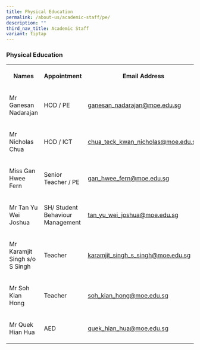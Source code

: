 ```yaml
---
title: Physical Education
permalink: /about-us/academic-staff/pe/
description: ""
third_nav_title: Academic Staff
variant: tiptap
---
```

<h3><strong>Physical Education</strong></h3>
<table style="minWidth: 75px">
<colgroup>
<col>
<col>
<col>
</colgroup>
<tbody>
<tr>
<th rowspan="1" colspan="1">
<p>Names</p>
</th>
<th rowspan="1" colspan="1">
<p>Appointment</p>
</th>
<th rowspan="1" colspan="1">
<p>Email Address</p>
</th>
</tr>
<tr>
<td rowspan="1" colspan="1">
<p>Mr Ganesan Nadarajan</p>
</td>
<td rowspan="1" colspan="1">
<p>HOD / PE</p>
</td>
<td rowspan="1" colspan="1">
<p><a href="mailto:ganesan_nadarajan@moe.edu.sg" rel="noopener noreferrer nofollow" target="_blank">ganesan_nadarajan@moe.edu.sg</a>
</p>
</td>
</tr>
<tr>
<td rowspan="1" colspan="1">
<p>Mr Nicholas Chua</p>
</td>
<td rowspan="1" colspan="1">
<p>HOD / ICT</p>
</td>
<td rowspan="1" colspan="1">
<p><a href="mailto:chua_teck_kwan_nicholas@moe.edu.sg" rel="noopener noreferrer nofollow" target="_blank"><u>chua_teck_kwan_nicholas@moe.edu.sg</u></a>
</p>
</td>
</tr>
<tr>
<td rowspan="1" colspan="1">
<p>Miss Gan Hwee Fern</p>
</td>
<td rowspan="1" colspan="1">
<p>Senior Teacher / PE</p>
</td>
<td rowspan="1" colspan="1">
<p><a href="mailto:gan_hwee_fern@moe.edu.sg" rel="noopener noreferrer nofollow" target="_blank">gan_hwee_fern@moe.edu.sg</a>
</p>
</td>
</tr>
<tr>
<td rowspan="1" colspan="1">
<p>Mr Tan Yu Wei Joshua</p>
</td>
<td rowspan="1" colspan="1">
<p>SH/ Student Behaviour Management</p>
</td>
<td rowspan="1" colspan="1">
<p><a href="mailto:tan_yu_wei_joshua@moe.edu.sg" rel="noopener noreferrer nofollow" target="_blank">tan_yu_wei_joshua@moe.edu.sg</a>
</p>
</td>
</tr>
<tr>
<td rowspan="1" colspan="1">
<p>Mr Karamjit Singh s/o S Singh</p>
</td>
<td rowspan="1" colspan="1">
<p>Teacher</p>
</td>
<td rowspan="1" colspan="1">
<p><a href="mailto:karamjit_singh_s_singh@moe.edu.sg" rel="noopener noreferrer nofollow" target="_blank">karamjit_singh_s_singh@moe.edu.sg</a>
</p>
</td>
</tr>
<tr>
<td rowspan="1" colspan="1">
<p>Mr Soh Kian Hong</p>
</td>
<td rowspan="1" colspan="1">
<p>Teacher</p>
</td>
<td rowspan="1" colspan="1">
<p><a href="mailto:soh_kian_hong@moe.edu.sg" rel="noopener noreferrer nofollow" target="_blank">soh_kian_hong@moe.edu.sg</a>
</p>
</td>
</tr>
<tr>
<td rowspan="1" colspan="1">
<p>Mr Quek Hian Hua</p>
</td>
<td rowspan="1" colspan="1">
<p>AED</p>
</td>
<td rowspan="1" colspan="1">
<p><a href="mailto:quek_hian_hua@moe.edu.sg" rel="noopener noreferrer nofollow" target="_blank"><u>quek_hian_hua@moe.edu.sg</u></a>
</p>
</td>
</tr>
</tbody>
</table>
<p></p>